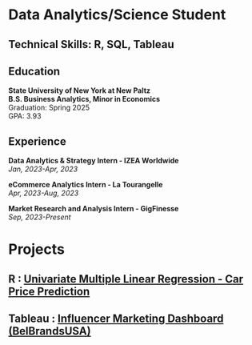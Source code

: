 # Data Analytics/Science Student

## Technical Skills: R, SQL, Tableau

## Education  
**State University of New York at New Paltz**  
**B.S. Business Analytics, Minor in Economics**  
Graduation: Spring 2025  
GPA: 3.93

## Experience
**Data Analytics & Strategy Intern - IZEA Worldwide**  
*Jan, 2023-Apr, 2023*

**eCommerce Analytics Intern - La Tourangelle**  
*Apr, 2023-Aug, 2023*

**Market Research and Analysis Intern - GigFinesse**  
*Sep, 2023-Present*

# Projects

## R : [Univariate Multiple Linear Regression - Car Price Prediction](Multi-Linear-Reg-Car-Proj.pdf)

## Tableau : [Influencer Marketing Dashboard (BelBrandsUSA)](https://public.tableau.com/views/BelBrandsDashboard-FAKE-DATA/Dashboard1?:language=en-US&publish=yes&:display_count=n&:origin=viz_share_link)


